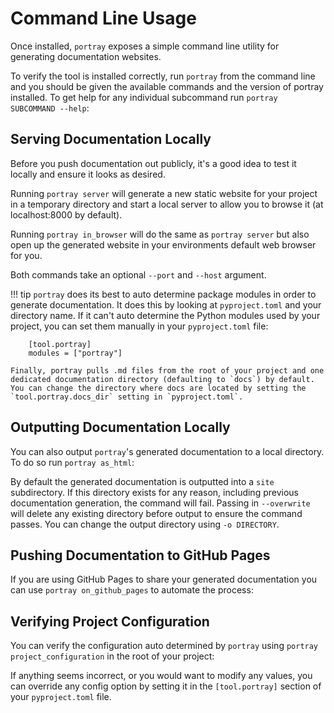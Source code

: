 # Command Line Usage

Once installed, `portray` exposes a simple command line utility for generating documentation websites.

To verify the tool is installed correctly, run `portray` from the command line and you should be given the available commands and the version of portray installed.
To get help for any individual subcommand run `portray SUBCOMMAND --help`:

<script id="asciicast-lcOTpO7GDNKv2NDBQLfQ1WszM" src="https://asciinema.org/a/lcOTpO7GDNKv2NDBQLfQ1WszM.js" async></script>

## Serving Documentation Locally

Before you push documentation out publicly, it's a good idea to test it locally and ensure it looks as desired.

Running `portray server` will generate a new static website for your project in a temporary directory and start a local server to allow you to browse it (at localhost:8000 by default).

<script id="asciicast-264247" src="https://asciinema.org/a/264247.js" async></script>

Running `portray in_browser` will do the same as `portray server` but also open up the generated website in your environments default web browser for you.

Both commands take an optional `--port` and `--host` argument.

!!! tip
    `portray` does its best to auto determine package modules in order to generate documentation. It does this by looking at `pyproject.toml` and your directory name.
    If it can't auto determine the Python modules used by your project, you can set them manually in your `pyproject.toml` file:

        [tool.portray]
        modules = ["portray"]

    Finally, portray pulls .md files from the root of your project and one dedicated documentation directory (defaulting to `docs`) by default.
    You can change the directory where docs are located by setting the `tool.portray.docs_dir` setting in `pyproject.toml`.

## Outputting Documentation Locally

You can also output `portray`'s generated documentation to a local directory.
To do so run `portray as_html`:

<script id="asciicast-264248" src="https://asciinema.org/a/264248.js" async></script>

By default the generated documentation is outputted into a `site` subdirectory.
If this directory exists for any reason, including previous documentation generation,
the command will fail. Passing in `--overwrite` will delete any existing directory
before output to ensure the command passes. You can change the output directory using `-o DIRECTORY`.

## Pushing Documentation to GitHub Pages

If you are using GitHub Pages to share your generated documentation you can use `portray on_github_pages` to automate the process:

<script id="asciicast-264249" src="https://asciinema.org/a/264249.js" async></script>

## Verifying Project Configuration

You can verify the configuration auto determined by `portray` using `portray project_configuration` in the root of your project:

<script id="asciicast-264250" src="https://asciinema.org/a/264250.js" async></script>

If anything seems incorrect, or you would want to modify any values, you can override any config option by setting it in the `[tool.portray]` section of your `pyproject.toml` file.
